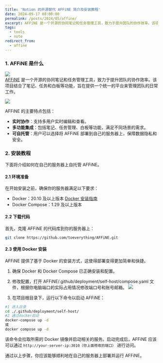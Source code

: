 ```yaml
---
title: 'Notion 的开源替代 AFFiNE 简介及安装教程'
date: 2024-05-17 08:00:00
permalink: /posts/2024/05/affine/
excerpt: AFFiNE 是一个开源的协同笔记和任务管理工具，致力于提升团队的协作效率。该项目结合了笔记、任务和白板等功能，旨在提供一个统一的平台来管理团队的日常工作。
tags:
  - tools
  - note
redirect_from:
  - affine
---
```


### 1. AFFiNE 是什么

![](https://cdn.affine.pro/Github_hero_image1.png)  
[AFFiNE](https://github.com/toeverything/AFFiNE) 是一个开源的协同笔记和任务管理工具，致力于提升团队的协作效率。该项目结合了笔记、任务和白板等功能，旨在提供一个统一的平台来管理团队的日常工作。

![](https://i.imgur.com/3Cv6Ds4.gif)

AFFiNE 的主要特点包括：

- **实时协作**：支持多用户实时编辑和查看。
- **多功能集成**：包括笔记、任务管理、白板等功能，满足不同场景的需求。
- **可自托管**：用户可以选择将 AFFiNE 部署到自己的服务器上，保障数据隐私和安全。

### 2. 安装教程

下面将介绍如何在自己的服务器上自托管 AFFiNE。

#### 2.1 环境准备

在开始安装之前，确保你的服务器满足以下要求：

- Docker：20.10 及以上版本 [Docker 安装指南](https://selfhost.vip/ghost/docker)
- Docker Compose：1.29 及以上版本

#### 2.2 下载代码

首先，克隆 AFFiNE 的代码库到你的服务器上：

```bash
git clone https://github.com/toeverything/AFFiNE.git
```

#### 2.3 使用 Docker 安装

AFFiNE 提供了基于 Docker 的安装方式，这使得部署变得更加简单和快捷。

1. 确保 Docker 和 Docker Compose 已正确安装和配置。
2. 修改配置，打开 AFFiNE/.github/deployment/self-host/compose.yaml 文件，根据你电脑端口的实际占用情况修改端口号和账号邮箱。
   ![](https://i.imgur.com/oU1FyE0.png)

3. 在项目根目录下，运行以下命令以启动 AFFiNE：

```bash
#1 进入目录
cd ./.github/deployment/self-host/
#2 通过docker启动
docker-compose up -d
或
docker compose up -d
```

该命令会拉取所需的 Docker 镜像并启动相关的服务。启动完成后，AFFiNE 应该可以通过 `http://your-server-ip:3010（你上面修改的端口）` 进行访问。

通过以上步骤，你应该能够顺利地在自己的服务器上部署并运行 AFFiNE。
